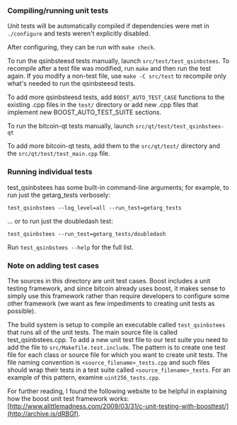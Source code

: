 ### Compiling/running unit tests

Unit tests will be automatically compiled if dependencies were met in `./configure`
and tests weren't explicitly disabled.

After configuring, they can be run with `make check`.

To run the qsinbsteesd tests manually, launch `src/test/test_qsinbstees`. To recompile
after a test file was modified, run `make` and then run the test again. If you
modify a non-test file, use `make -C src/test` to recompile only what's needed
to run the qsinbsteesd tests.

To add more qsinbsteesd tests, add `BOOST_AUTO_TEST_CASE` functions to the existing
.cpp files in the `test/` directory or add new .cpp files that
implement new BOOST_AUTO_TEST_SUITE sections.

To run the bitcoin-qt tests manually, launch `src/qt/test/test_qsinbstees-qt`

To add more bitcoin-qt tests, add them to the `src/qt/test/` directory and
the `src/qt/test/test_main.cpp` file.

### Running individual tests

test_qsinbstees has some built-in command-line arguments; for
example, to run just the getarg_tests verbosely:

    test_qsinbstees --log_level=all --run_test=getarg_tests

... or to run just the doubledash test:

    test_qsinbstees --run_test=getarg_tests/doubledash

Run `test_qsinbstees --help` for the full list.

### Note on adding test cases

The sources in this directory are unit test cases.  Boost includes a
unit testing framework, and since bitcoin already uses boost, it makes
sense to simply use this framework rather than require developers to
configure some other framework (we want as few impediments to creating
unit tests as possible).

The build system is setup to compile an executable called `test_qsinbstees`
that runs all of the unit tests.  The main source file is called
test_qsinbstees.cpp. To add a new unit test file to our test suite you need
to add the file to `src/Makefile.test.include`. The pattern is to create
one test file for each class or source file for which you want to create
unit tests.  The file naming convention is `<source_filename>_tests.cpp`
and such files should wrap their tests in a test suite
called `<source_filename>_tests`. For an example of this pattern,
examine `uint256_tests.cpp`.

For further reading, I found the following website to be helpful in
explaining how the boost unit test framework works:
[http://www.alittlemadness.com/2009/03/31/c-unit-testing-with-boosttest/](http://archive.is/dRBGf).
